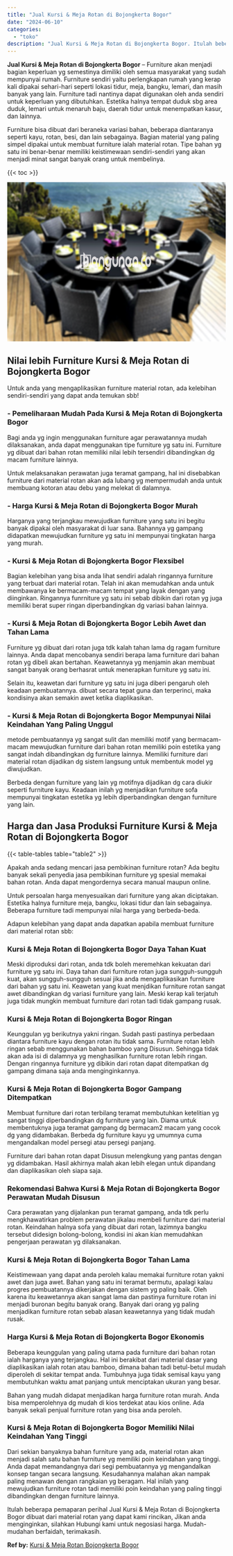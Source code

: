 ```yaml
---
title: "Jual Kursi & Meja Rotan di Bojongkerta Bogor"
date: "2024-06-10"
categories: 
  - "toko"
description: "Jual Kursi & Meja Rotan di Bojongkerta Bogor. Itulah beberapa pemaparan perihal Jual Kursi & Meja Rotan di Bojongkerta Bogor dibuat dari material rotan yang..."
---
```


**Jual Kursi & Meja Rotan di Bojongkerta Bogor** – Furniture akan menjadi bagian keperluan yg semestinya dimiliki oleh semua masyarakat yang sudah mempunyai rumah. Furniture sendiri yaitu perlengkapan rumah yang kerap kali dipakai sehari-hari seperti lokasi tidur, meja, bangku, lemari, dan masih banyak yang lain. Furniture tadi nantinya dapat digunakan oleh anda sendiri untuk keperluan yang dibutuhkan. Estetika halnya tempat duduk sbg area duduk, lemari untuk menaruh baju, daerah tidur untuk menempatkan kasur, dan lainnya.

Furniture bisa dibuat dari beraneka variasi bahan, beberapa diantaranya seperti kayu, rotan, besi, dan lain sebagainya. Bagian material yang paling simpel dipakai untuk membuat furniture ialah material rotan. Tipe bahan yg satu ini benar-benar memiliki keistimewaan sendiri-sendiri yang akan menjadi minat sangat banyak orang untuk membelinya.

{{< toc >}}

![Jual Kursi & Meja Rotan di Bojongkerta Bogor](/images/kursi-meja-rotan-murah26.png)

## Nilai lebih Furniture Kursi & Meja Rotan di Bojongkerta Bogor

Untuk anda yang mengaplikasikan furniture material rotan, ada kelebihan sendiri-sendiri yang dapat anda temukan sbb!

### \- Pemeliharaan Mudah Pada Kursi & Meja Rotan di Bojongkerta Bogor

Bagi anda yg ingin menggunakan furniture agar perawatannya mudah dilaksanakan, anda dapat menggunakan tipe furniture yg satu ini. Furniture yg dibuat dari bahan rotan memiliki nilai lebih tersendiri dibandingkan dg macam furniture lainnya.

Untuk melaksanakan perawatan juga teramat gampang, hal ini disebabkan furniture dari material rotan akan ada lubang yg mempermudah anda untuk membuang kotoran atau debu yang melekat di dalamnya.

### \- Harga Kursi & Meja Rotan di Bojongkerta Bogor Murah

Harganya yang terjangkau mewujudkan furniture yang satu ini begitu banyak dipakai oleh masyarakat di luar sana. Bahannya yg gampang didapatkan mewujudkan furniture yg satu ini mempunyai tingkatan harga yang murah.

### \- Kursi & Meja Rotan di Bojongkerta Bogor Flexsibel

Bagian kelebihan yang bisa anda lihat sendiri adalah ringannya furniture yang terbuat dari material rotan. Telah ini akan memudahkan anda untuk membawanya ke bermacam-macam tempat yang layak dengan yang diinginkan. Ringannya funrniture yg satu ini sebab dibikin dari rotan yg juga memiliki berat super ringan diperbandingkan dg variasi bahan lainnya.

### \- Kursi & Meja Rotan di Bojongkerta Bogor Lebih Awet dan Tahan Lama

Furniture yg dibuat dari rotan juga tdk kalah tahan lama dg ragam furniture lainnya. Anda dapat mencobanya sendiri berapa lama furniture dari bahan rotan yg dibeli akan bertahan. Keawetannya yg menjamin akan membuat sangat banyak orang berhasrat untuk menerapkan furniture yg satu ini.

Selain itu, keawetan dari furniture yg satu ini juga diberi pengaruh oleh keadaan pembuatannya. dibuat secara tepat guna dan terperinci, maka kondisinya akan semakin awet ketika diaplikasikan.

### \- Kursi & Meja Rotan di Bojongkerta Bogor Mempunyai Nilai Keindahan Yang Paling Unggul

metode pembuatannya yg sangat sulit dan memiliki motif yang bermacam-macam mewujudkan furniture dari bahan rotan memiliki poin estetika yang sangat indah dibandingkan dg furniture lainnya. Memiliki furniture dari material rotan dijadikan dg sistem langsung untuk membentuk model yg diwujudkan.

Berbeda dengan furniture yang lain yg motifnya dijadikan dg cara diukir seperti furniture kayu. Keadaan inilah yg menjadikan furniture sofa mempunyai tingkatan estetika yg lebih diperbandingkan dengan furniture yang lain.

## Harga dan Jasa Produksi Furniture Kursi & Meja Rotan di Bojongkerta Bogor

{{< table-tables table="table2" >}}

Apakah anda sedang mencari jasa pembikinan furniture rotan? Ada begitu banyak sekali penyedia jasa pembikinan furniture yg spesial memakai bahan rotan. Anda dapat mengordernya secara manual maupun online.

Untuk persoalan harga menyesuaikan dari furniture yang akan diciptakan. Estetika halnya furniture meja, bangku, lokasi tidur dan lain sebagainya. Beberapa furniture tadi mempunyai nilai harga yang berbeda-beda.

Adapun kelebihan yang dapat anda dapatkan apabila membuat furniture dari material rotan sbb:

### Kursi & Meja Rotan di Bojongkerta Bogor Daya Tahan Kuat

Meski diproduksi dari rotan, anda tdk boleh meremehkan kekuatan dari furniture yg satu ini. Daya tahan dari furniture rotan juga sungguh-sungguh kuat, akan sungguh-sungguh sesuai jika anda mengaplikasikan furniture dari bahan yg satu ini. Keawetan yang kuat menjdikan furniture rotan sangat awet dibandingkan dg variasi furniture yang lain. Meski kerap kali terjatuh juga tidak mungkin membuat furniture dari rotan tadi tidak gampang rusak.

### Kursi & Meja Rotan di Bojongkerta Bogor Ringan

Keunggulan yg berikutnya yakni ringan. Sudah pasti pastinya perbedaan diantara furniture kayu dengan rotan itu tidak sama. Furniture rotan lebih ringan sebab menggunakan bahan bamboo yang Disusun. Sehingga tidak akan ada isi di dalamnya yg menghasilkan furniture rotan lebih ringan. Dengan ringannya furniture yg dibikin dari rotan dapat ditempatkan dg gampang dimana saja anda menginginkannya.

### Kursi & Meja Rotan di Bojongkerta Bogor Gampang Ditempatkan

Membuat furniture dari rotan terbilang teramat membutuhkan ketelitian yg sangat tinggi diperbandingkan dg furniture yang lain. Diama untuk membentuknya juga teramat gampang dg bermacam2 macam yang cocok dg yang didambakan. Berbeda dg furniture kayu yg umumnya cuma mengandalkan model persegi atau persegi panjang.

Furniture dari bahan rotan dapat Disusun melengkung yang pantas dengan yg didambakan. Hasil akhirnya malah akan lebih elegan untuk dipandang dan diaplikasikan oleh siapa saja.

### Rekomendasi Bahwa Kursi & Meja Rotan di Bojongkerta Bogor Perawatan Mudah Disusun

Cara perawatan yang dijalankan pun teramat gampang, anda tdk perlu mengkhawatirkan problem perawatan jikalau membeli furniture dari material rotan. Keindahan halnya sofa yang dibuat dari rotan, lazimnya bangku tersebut didesign bolong-bolong, kondisi ini akan kian memudahkan pengerjaan perawatan yg dilaksanakan.

### Kursi & Meja Rotan di Bojongkerta Bogor Tahan Lama

Keistimewaan yang dapat anda peroleh kalau memakai furniture rotan yakni awet dan juga awet. Bahan yang satu ini teramat bermutu, apalagi kalau progres pembuatannya dikerjakan dengan sistem yg paling baik. Oleh karena itu keawetannya akan sangat lama dan pastinya furniture rotan ini menjadi buronan begitu banyak orang. Banyak dari orang yg paling menjadikan furniture rotan sebab alasan keawetannya yang tidak mudah rusak.

### Harga Kursi & Meja Rotan di Bojongkerta Bogor Ekonomis

Beberapa keunggulan yang paling utama pada furniture dari bahan rotan ialah harganya yang terjangkau. Hal ini berakibat dari material dasar yang diaplikasikan ialah rotan atau bamboo, dimana bahan tadi betul-betul mudah diperoleh di sekitar tempat anda. Tumbuhnya juga tidak semisal kayu yang membutuhkan waktu amat panjang untuk menciptakan ukuran yang besar.

Bahan yang mudah didapat menjadikan harga furniture rotan murah. Anda bisa memperolehnya dg mudah di kios terdekat atau kios online. Ada banyak sekali penjual furniture rotan yang bisa anda peroleh.

### Kursi & Meja Rotan di Bojongkerta Bogor Memiliki Nilai Keindahan Yang Tinggi

Dari sekian banyaknya bahan furniture yang ada, material rotan akan menjadi salah satu bahan furniture yg memiliki poin keindahan yang tinggi. Anda dapat memandangnya dari segi pembuatannya yg mengandalkan konsep tangan secara langsung. Kesudahannya malahan akan nampak paling menawan dengan rangkaian yg beragam. Hal inilah yang mewujudkan furniture rotan tadi memiliki poin keindahan yang paling tinggi dibandingkan dengan furniture lainnya.

Itulah beberapa pemaparan perihal Jual Kursi & Meja Rotan di Bojongkerta Bogor dibuat dari material rotan yang dapat kami rincikan, Jikan anda menginginkan, silahkan Hubungi kami untuk negosiasi harga. Mudah-mudahan berfaidah, terimakasih.

**Ref by:** [Kursi & Meja Rotan Bojongkerta Bogor](https://id.wikipedia.org/wiki/Kursi)
